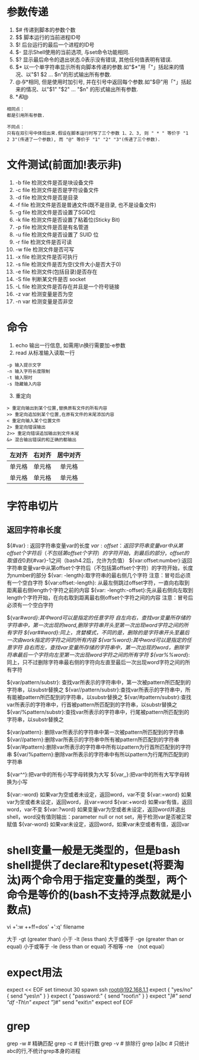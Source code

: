 # 参数传递
1.  $#   传递到脚本的参数个数
2.  $$   脚本运行的当前进程ID号
3.  $!   后台运行的最后一个进程的ID号
4.  $-   显示Shell使用的当前选项, 与set命令功能相同.
5.  $?   显示最后命令的退出状态.0表示没有错误, 其他任何值表明有错误.
6.  $*   以一个单字符串显示所有向脚本传递的参数.如"$*"用「"」括起来的情况、以"$1 $2 … $n"的形式输出所有参数.
7.  $@   与$*相同, 但是使用时加引号, 并在引号中返回每个参数.如"$@"用「"」括起来的情况、以"$1" "$2" … "$n" 的形式输出所有参数.
8.  $*和$@
```
相同点：
都是引用所有参数.

不同点：
只有在双引号中体现出来.假设在脚本运行时写了三个参数 1、2、3, 则 " * " 等价于 "1 2 3"(传递了一个参数), 而 "@" 等价于 "1" "2" "3"(传递了三个参数).
```
# 文件测试(前面加!表示非)
1.   -b file  检测文件是否是块设备文件
2.   -c file  检测文件是否是字符设备文件
3.   -d file  检测文件是否是目录
4.   -f file  检测文件是否是普通文件(既不是目录, 也不是设备文件)
5.   -g file  检测文件是否设置了SGID位 
6.   -k file  检测文件是否设置了粘着位(Sticky Bit)
7.   -p file  检测文件是否是有名管道
8.   -u file  检测文件是否设置了 SUID 位
9.   -r file  检测文件是否可读
10.  -w file  检测文件是否可写
11.  -x file  检测文件是否可执行
12.  -s file  检测文件是否为空(文件大小是否大于0)
13.  -e file  检测文件(包括目录)是否存在
14.  -S file  判断某文件是否 socket
15.  -L file  检测文件是否存在并且是一个符号链接
16.  -z var   检测变量是否为空
17.  -n var   检测变量是否非空


# 命令
1.  echo 输出一行信息, 如需用\n换行需要加-e参数
2.  read 从标准输入读取一行

```
-p 输入提示文字
-n 输入字符长度限制
-t 输入限时
-s 隐藏输入内容
```
3.   重定向
```
> 重定向输出到某个位置,替换原有文件的所有内容
>> 重定向追加到某个位置,在原有文件的末尾添加内容
< 重定向输入某个位置文件
2> 重定向错误输出
2>> 重定向错误追加输出到文件末尾
&> 混合输出错误的和正确的都输出
```

| 左对齐 | 右对齐 | 居中对齐|
| :-----| ----: | :----: |
| 单元格 | 单元格 | 单元格 |
| 单元格 | 单元格 | 单元格 |


# 字符串切片
## 返回字符串长度
${#var} : 返回字符串变量var的长度
${var:offset}：返回字符串变量var中从第offset个字符后（不包括第offset个字符）的字符开始，到最后的部分，offset的取值在0到${#var}-1之间（bash4.2后，允许为负值）
${var:offset:number}:返回字符串变量var中从第offset个字符后（不包括第offset个字符）的字符开始，长度为number的部分
${var: -length}:取字符串的最右侧几个字符    注意：冒号后必须有一个空白字符
${var:offset:-length}: 从最左侧跳过offset字符，一直向右取到距离最右侧length个字符之前的内容
${var: -length:-offset}:先从最右侧向左取到length个字符开始，在向右取到距离最右侧offset个字符之间的内容  注意：冒号后必须有一个空白字符

${var#*word}:其中word可以是指定的任意字符     自左向右，查找var变量所存储的字符串中，第一次出现的word,删除字符串开头至第一次出现word字符之间的所有字符
${var##*word}:同上，贪婪模式，不同的是，删除的是字符串开头至最后一次由work指定的字符之间的所有内容
${var%word*}:其中word可以是指定的任意字符     自右而左，查找var变量所存储的字符串中，第一次出现的word，删除字符串最后一个字符向左至第一次出现word字符之间的所有字符
${var%%word*}:同上，只不过删除字符串最右侧的字符向左直至最后一次出现word字符之间的所有字符

${var/pattern/substr}: 查找var所表示的字符串中，第一次被pattern所匹配到的字符串，以substr替换之
${var//pattern/substr}:查找var所表示的字符串中，所有能被pattern所匹配到的字符串，以substr替换之
${var/#pattern/substr}:查找var所表示的字符串中，行首被pattern所匹配到的字符串，以substr替换之
${var/%pattern/substr}:查找var所表示的字符串中，行尾被pattern所匹配到的字符串，以substr替换之

${var/pattern}: 删除var所表示的字符串中第一次被pattern所匹配到的字符串
${var//pattern}:删除var所表示的字符串中所有被pattern所匹配到的字符串
${var/#pattern}:删除var所表示的字符串中所有以pattern为行首所匹配到的字符串
${var/%pattern}:删除var所表示的字符串中有所以pattern为行尾所匹配到的字符串

${var^^}:把var中的所有小写字母转换为大写
${var,,}:把var中的所有大写字母转换为小写

${var:-word}    如果var为空或者未设定，返回word，var不变
${var:=word}    如果var为空或者未设定，返回word，且var=word
${var:+word}    如果var有值，返回word，var不变
${var:?word}    如果变量var为空或者未设定，返回word并退出shell，word没有值则输出：parameter null or not set，用于检测var是否被正常赋值
${var-word}     如果var未设定，返回word，如果var未空或者有值，返回var


# shell变量一般是无类型的，但是bash shell提供了declare和typeset(将要淘汰)两个命令用于指定变量的类型，两个命令是等价的(bash不支持浮点数就是小数点)

vi +':w ++ff=dos' +':q' filename


大于 -gt (greater than)
小于 -lt (less than)
大于或等于 -ge (greater than or equal)
小于或等于 -le (less than or equal)
不相等 -ne （not equal）


# expect用法
expect << EOF
set timeout 30
spawn ssh root@192.168.1.1
expect {
    "yes/no" { send "yes\n" }
}
expect {
    "password:" { send "root\n" }
}
expect "*]#"
send "df -Th\n"
expect "*]#"
send "exit\n"
expect eof
EOF




# grep
grep -w  # 精确匹配
grep -c  # 统计行数
grep -v  # 排除行
grep [a]bc  # 只统计abc的行,不统计grep本身的进程
